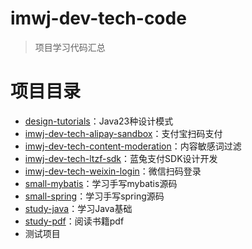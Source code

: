 # imwj-dev-tech-code
> 项目学习代码汇总

# 项目目录
* [design-tutorials](design-tutorials)：Java23种设计模式
* [imwj-dev-tech-alipay-sandbox](imwj-dev-tech-alipay-sandbox)：支付宝扫码支付
* [imwj-dev-tech-content-moderation](imwj-dev-tech-content-moderation)：内容敏感词过滤
* [imwj-dev-tech-ltzf-sdk](imwj-dev-tech-ltzf-sdk)：蓝兔支付SDK设计开发
* [imwj-dev-tech-weixin-login](imwj-dev-tech-weixin-login)：微信扫码登录
* [small-mybatis](small-mybatis)：学习手写mybatis源码
* [small-spring](small-spring)：学习手写spring源码
* [study-java](study-java)：学习Java基础
* [study-pdf](study-pdf)：阅读书籍pdf
* 测试项目
